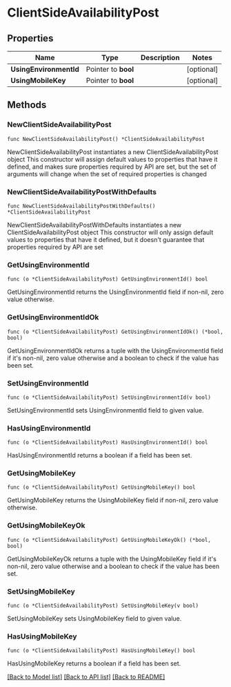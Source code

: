 # ClientSideAvailabilityPost

## Properties

Name | Type | Description | Notes
------------ | ------------- | ------------- | -------------
**UsingEnvironmentId** | Pointer to **bool** |  | [optional] 
**UsingMobileKey** | Pointer to **bool** |  | [optional] 

## Methods

### NewClientSideAvailabilityPost

`func NewClientSideAvailabilityPost() *ClientSideAvailabilityPost`

NewClientSideAvailabilityPost instantiates a new ClientSideAvailabilityPost object
This constructor will assign default values to properties that have it defined,
and makes sure properties required by API are set, but the set of arguments
will change when the set of required properties is changed

### NewClientSideAvailabilityPostWithDefaults

`func NewClientSideAvailabilityPostWithDefaults() *ClientSideAvailabilityPost`

NewClientSideAvailabilityPostWithDefaults instantiates a new ClientSideAvailabilityPost object
This constructor will only assign default values to properties that have it defined,
but it doesn't guarantee that properties required by API are set

### GetUsingEnvironmentId

`func (o *ClientSideAvailabilityPost) GetUsingEnvironmentId() bool`

GetUsingEnvironmentId returns the UsingEnvironmentId field if non-nil, zero value otherwise.

### GetUsingEnvironmentIdOk

`func (o *ClientSideAvailabilityPost) GetUsingEnvironmentIdOk() (*bool, bool)`

GetUsingEnvironmentIdOk returns a tuple with the UsingEnvironmentId field if it's non-nil, zero value otherwise
and a boolean to check if the value has been set.

### SetUsingEnvironmentId

`func (o *ClientSideAvailabilityPost) SetUsingEnvironmentId(v bool)`

SetUsingEnvironmentId sets UsingEnvironmentId field to given value.

### HasUsingEnvironmentId

`func (o *ClientSideAvailabilityPost) HasUsingEnvironmentId() bool`

HasUsingEnvironmentId returns a boolean if a field has been set.

### GetUsingMobileKey

`func (o *ClientSideAvailabilityPost) GetUsingMobileKey() bool`

GetUsingMobileKey returns the UsingMobileKey field if non-nil, zero value otherwise.

### GetUsingMobileKeyOk

`func (o *ClientSideAvailabilityPost) GetUsingMobileKeyOk() (*bool, bool)`

GetUsingMobileKeyOk returns a tuple with the UsingMobileKey field if it's non-nil, zero value otherwise
and a boolean to check if the value has been set.

### SetUsingMobileKey

`func (o *ClientSideAvailabilityPost) SetUsingMobileKey(v bool)`

SetUsingMobileKey sets UsingMobileKey field to given value.

### HasUsingMobileKey

`func (o *ClientSideAvailabilityPost) HasUsingMobileKey() bool`

HasUsingMobileKey returns a boolean if a field has been set.


[[Back to Model list]](../README.md#documentation-for-models) [[Back to API list]](../README.md#documentation-for-api-endpoints) [[Back to README]](../README.md)


